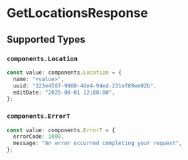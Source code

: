 # GetLocationsResponse


## Supported Types

### `components.Location`

```typescript
const value: components.Location = {
  name: "<value>",
  uuid: "123e4567-9908-4de4-94ed-231ef89ee02b",
  editDate: "2025-08-01 12:00:00",
};
```

### `components.ErrorT`

```typescript
const value: components.ErrorT = {
  errorCode: 1000,
  message: "An error occurred completing your request",
};
```

